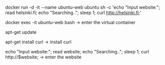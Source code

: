 docker run -d -it --name ubuntu-web ubuntu sh -c 'echo "Input website:"; read helsinki.fi; echo "Searching.."; sleep 1; curl http://helsinki.fi;'

docker exec -it ubuntu-web bash -> enter the virtual container

apt-get update

apt-get install curl -> install curl

echo "Input website:"; read website; echo "Searching.."; sleep 1; curl http://$website; -> enter the website